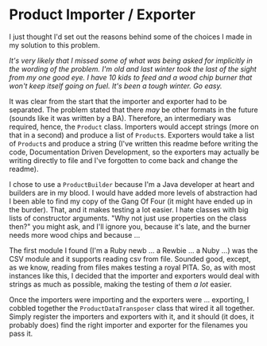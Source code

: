 # Product Importer / Exporter

I just thought I'd set out the reasons behind some of the choices I made in my solution to this problem.

*It's very likely that I missed some of what was being asked for implicitly in the wording of the problem. I'm old and last
winter took the last of the sight from my one good eye. I have 10 kids to feed and a wood chip burner that won't keep itself
going on fuel. It's been a tough winter. Go easy.*

It was clear from the start that the importer and exporter had to be separated. The problem stated that there *may* be 
other formats in the future (sounds like it was written by a BA). Therefore, an intermediary was required,
hence, the `Product` class. Importers would accept strings (more on that in a second) and produce a list of `Product`s.
Exporters would take a list of `Product`s and produce a string (I've written this readme before writing the code, 
Documentation Driven Development, so the exporters may actually be writing directly to file and I've forgotten to come
back and change the readme).

I chose to use a `ProductBuilder` because I'm a Java developer at heart and builders are in my blood. I would have added more
levels of abstraction had I been able to find my copy of the Gang Of Four (it might have ended up in the burder). That, and 
it makes testing a lot easier. I hate classes with big lists of constructor arguments. "Why not just use properties on the class then?" 
you might ask, and I'll ignore you, because it's late, and the burner needs more wood chips and because ...

The first module I found (I'm a Ruby newb ... a Rewbie ... a Nuby ...) was the CSV module and it supports reading csv from
file. Sounded good, except, as we know, reading from files makes testing a royal PITA. So, as with most instances like this, 
I decided that the importer and exporters would deal with strings as much as possible, making the testing of them *a lot* 
easier.

Once the importers were importing and the exporters were ... exporting, I cobbled together the `ProductDataTransposer` class
that wired it all together. Simply register the importers and exporters with it, and it should (it does, it probably does) 
find the right importer and exporter for the filenames you pass it.